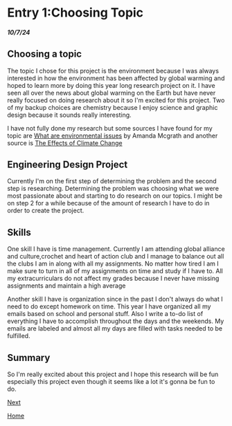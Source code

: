 # Entry 1:Choosing Topic
##### 10/7/24

## Choosing a topic
The topic I chose for this project is the environment because I was always interested in how the environment has been affected by global warming and hoped to learn more by doing this year long research project on it. I have seen all over the news about global warming on the Earth but have never really focused on doing research about it so I'm excited for this project. Two of my backup choices are chemistry because I enjoy science and graphic design because it sounds really interesting.


I have not fully done my research but some sources I have found for my topic are [What are environmental issues](https://www.ibm.com/topics/environmental-issues) by Amanda Mcgrath and another source is [The Effects of Climate Change](https://science.nasa.gov/climate-change/effects/)

## Engineering Design Project
Currently I'm on the first step of determining the problem and the second step is researching. Determining the problem was choosing what we were most passionate about and starting to do research on our topics. I might be on step 2 for a while because of the amount of research I have to do in order to create the project.

## Skills
One skill I have is time management. Currently I am attending global alliance and culture,crochet and heart of action club and I manage to balance out all the clubs I am in along with all my assignments. No matter how tired I am I make sure to turn in all of my assignments on time and study if I have to. All my extracurriculars do not affect my grades because I never have missing assignments and maintain a high average

Another skill I have is organization since in the past I don't always do what I need to do except homework on time. This year I have organized all my emails based on school and personal stuff. Also I write a to-do list of everything I have to accomplish throughout the days and the weekends. My emails are labeled and almost all my days are filled with tasks needed to be fulfilled.


## Summary
So I'm really excited about this project and I hope this research will be fun especially this project even though it seems like a lot it's gonna be fun to do. 

[Next](entry02.md)

[Home](../README.md)
